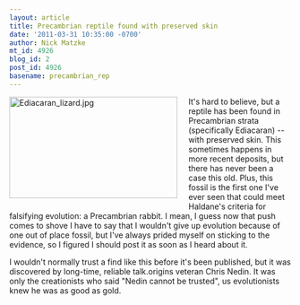 ```yaml
---
layout: article
title: Precambrian reptile found with preserved skin
date: '2011-03-31 10:35:00 -0700'
author: Nick Matzke
mt_id: 4926
blog_id: 2
post_id: 4926
basename: precambrian_rep
---
```

<img src="http://pandasthumb.org/archives/2011/03/31/Ediacaran_lizard.jpg" alt="Ediacaran_lizard.jpg" width="300" height="181" style="float: left; margin: 0 20px 20px 0;" class="mt-image-left" />It's hard to believe, but a reptile has been found in Precambrian strata (specifically Ediacaran) -- with preserved skin.  This sometimes happens in more recent deposits, but there has never been a case this old.  Plus, this fossil is the first one I've ever seen that could meet Haldane's criteria for falsifying evolution: a Precambrian rabbit. I mean, I guess now that push comes to shove I have to say that I wouldn't give up evolution because of one out of place fossil, but I've always prided myself on sticking to the evidence, so I figured I should post it as soon as I heard about it.

I wouldn't normally trust a find like this before it's been published, but it was discovered by long-time, reliable talk.origins veteran Chris Nedin.  It was only the creationists who said "Nedin cannot be trusted", us evolutionists knew he was as good as gold.
